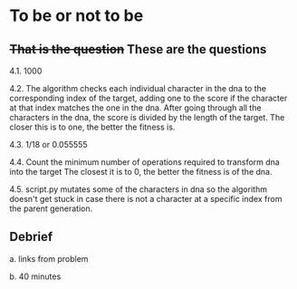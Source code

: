 # To be or not to be

## ~~That is the question~~ These are the questions

4.1. 1000

4.2. The algorithm checks each individual character in the dna to
the corresponding index of the target, adding one to the score if the
character at that index matches the one in the dna. After going through
all the characters in the dna, the score is divided by the length of the target.
The closer this is to one, the better the fitness is.

4.3. 1/18 or 0.055555

4.4. Count the minimum number of operations required to transform dna into the target
The closest it is to 0, the better the fitness is of the dna.

4.5. script.py mutates some of the characters in dna so the algorithm doesn't
get stuck in case there is not a character at a specific index from the parent generation.

## Debrief

a. links from problem

b. 40 minutes
